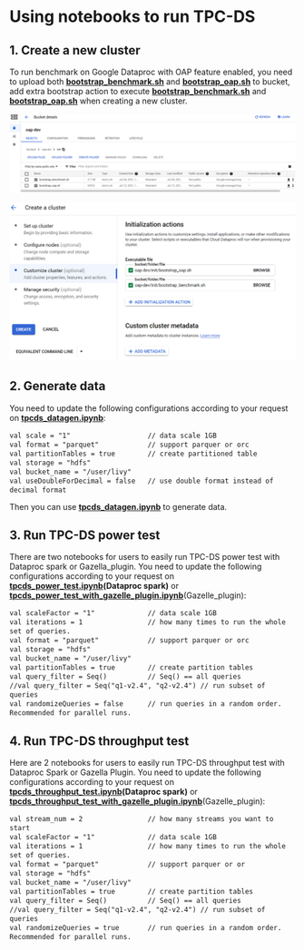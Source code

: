 # Using notebooks to run TPC-DS

## 1. Create a new cluster

To run benchmark on Google Dataproc with OAP feature enabled, you need to upload 
both **[bootstrap_benchmark.sh](../benchmark/bootstrap_benchmark.sh)** and **[bootstrap_oap.sh](../bootstrap_oap.sh)** to bucket, 
add extra bootstrap action to execute **[bootstrap_benchmark.sh](../benchmark/bootstrap_benchmark.sh)** and **[bootstrap_oap.sh](../bootstrap_oap.sh)** when creating a new cluster.

![upload_init_script and install_benchmark.sh](../imgs/upload_scripts_to_bucket.png)

![Add bootstrap action](../imgs/add_scripts.png)

## 2. Generate data

You need to update the following configurations according to your request on **[tpcds_datagen.ipynb](./tpcds_datagen_Dataproc.ipynb)**:
```
val scale = "1"                   // data scale 1GB
val format = "parquet"            // support parquer or orc
val partitionTables = true        // create partitioned table
val storage = "hdfs"
val bucket_name = "/user/livy"
val useDoubleForDecimal = false   // use double format instead of decimal format
```
Then you can use **[tpcds_datagen.ipynb](./tpcds_datagen_Dataproc.ipynb)** to generate data.

## 3. Run TPC-DS power test

There are two notebooks for users to easily run TPC-DS power test with Dataproc spark or Gazella_plugin.
You need to update the following configurations according to your request on **[tpcds_power_test.ipynb](./tpcds_power_test_Dataproc.ipynb)(Dataproc spark)** or **[tpcds_power_test_with_gazelle_plugin.ipynb](./tpcds_power_test_with_gazelle_plugin_Dataproc.ipynb)**(Gazelle_plugin):
```
val scaleFactor = "1"             // data scale 1GB
val iterations = 1                // how many times to run the whole set of queries.
val format = "parquet"            // support parquer or orc
val storage = "hdfs"
val bucket_name = "/user/livy"
val partitionTables = true        // create partition tables
val query_filter = Seq()          // Seq() == all queries
//val query_filter = Seq("q1-v2.4", "q2-v2.4") // run subset of queries
val randomizeQueries = false      // run queries in a random order. Recommended for parallel runs.
```

## 4. Run TPC-DS throughput test

Here are 2 notebooks for users to easily run TPC-DS throughput test with Dataproc Spark or Gazella Plugin.
You need to update the following configurations according to your request on **[tpcds_throughput_test.ipynb](./tpcds_throughput_test_Dataproc.ipynb)(Dataproc spark)** or **[tpcds_throughput_test_with_gazelle_plugin.ipynb](./tpcds_throughput_test_with_gazelle_plugin_Dataproc.ipynb)**(Gazelle_plugin):
```
val stream_num = 2                // how many streams you want to start 
val scaleFactor = "1"             // data scale 1GB
val iterations = 1                // how many times to run the whole set of queries.
val format = "parquet"            // support parquer or or
val storage = "hdfs"
val bucket_name = "/user/livy"
val partitionTables = true        // create partition tables
val query_filter = Seq()          // Seq() == all queries
//val query_filter = Seq("q1-v2.4", "q2-v2.4") // run subset of queries
val randomizeQueries = true       // run queries in a random order. Recommended for parallel runs.
```
